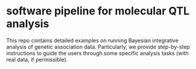 # software pipeline for molecular QTL analysis


This repo contains detailed examples on running Bayesian integrative analysis of genetic association data. Particularly, we provide step-by-step instructions to guide the users through some specific analysis tasks (with real data, if permissible).

